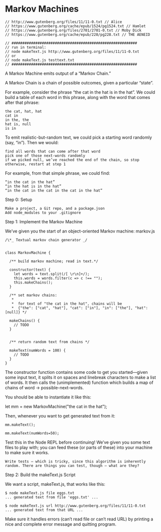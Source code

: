 # Markov Machines

```
// http://www.gutenberg.org/files/11/11-0.txt // Alice
// https://www.gutenberg.org/cache/epub/1524/pg1524.txt // Hamlet
// https://www.gutenberg.org/files/2701/2701-0.txt // Moby Dick
// https://www.gutenberg.org/cache/epub/228/pg228.txt // THE AENEID

// ##########################################################
// run in terminal:
// node makeText.js http://www.gutenberg.org/files/11/11-0.txt
// or
// node makeText.js testtext.txt
// ##########################################################
```

A Markov Machine emits output of a “Markov Chain.”

A Markov Chain is a chain of possible outcomes, given a particular “state”.

For example, consider the phrase “the cat in the hat is in the hat”. We could build a table of each word in this phrase, along with the word that comes after that phrase:

```
the cat, hat, hat
cat in
in the, the
hat is, null
is in
```

To emit realistic-but-random text, we could pick a starting word randomly (say, “in”). Then we would:

    find all words that can come after that word
    pick one of those next-words randomly
    if we picked null, we’ve reached the end of the chain, so stop
    otherwise, restart at step 1

For example, from that simple phrase, we could find:

    “in the cat in the hat”
    “in the hat is in the hat”
    “in the cat in the cat in the cat in the hat”

Step 0: Setup

    Make a project, a Git repo, and a package.json
    Add node_modules to your .gitignore

Step 1: Implement the Markov Machine

We’ve given you the start of an object-oriented Markov machine:
markov.js

```
/\*_ Textual markov chain generator _/


class MarkovMachine {

  /** build markov machine; read in text.*/

  constructor(text) {
    let words = text.split(/[ \r\n]+/);
    this.words = words.filter(c => c !== "");
    this.makeChains();
  }

  /** set markov chains:
   *
   *  for text of "the cat in the hat", chains will be
   *  {"the": ["cat", "hat"], "cat": ["in"], "in": ["the"], "hat": [null]} */

  makeChains() {
    // TODO
  }


  /** return random text from chains */

  makeText(numWords = 100) {
    // TODO
  }
}
```

The constructor function contains some code to get you started—given some input text, it splits it on spaces and linebreak characters to make a list of words. It then calls the (unimplemented) function which builds a map of chains of word → possible-next-words.

You should be able to instantiate it like this:

let mm = new MarkovMachine("the cat in the hat");

Then, whenever you want to get generated text from it:

```
mm.makeText();

mm.makeText(numWords=50);
```

Test this in the Node REPL before continuing! We’ve given you some text files to play with; you can feed these (or parts of these) into your machine to make sure it works.

    Write tests — which is tricky, since this algorithm is inherently random. There are things you can test, though — what are they?

Step 2: Build the makeText.js Script

We want a script, makeText.js, that works like this:

```
$ node makeText.js file eggs.txt
... generated text from file 'eggs.txt' ...

$ node makeText.js url http://www.gutenberg.org/files/11/11-0.txt
... generated text from that URL ...
```

Make sure it handles errors (can’t read file or can’t read URL) by printing a nice and complete error message and quitting program.
